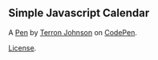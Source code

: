 Simple Javascript Calendar
--------------------------


A [Pen](https://codepen.io/Terron23/pen/EWBdMx) by [Terron Johnson](https://codepen.io/Terron23) on [CodePen](https://codepen.io).

[License](https://codepen.io/Terron23/pen/EWBdMx/license).